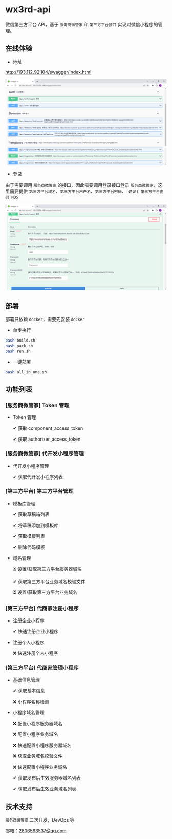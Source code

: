 # wx3rd-api
微信第三方平台 API，基于 `服务商微管家` 和 `第三方平台接口` 实现对微信小程序的管理。

## 在线体验

- 地址

<http://193.112.92.104/swagger/index.html>

![swagger](img/swagger.png)

- 登录

由于需要调用 `服务商微管家` 的接口，因此需要调用登录接口登录 `服务商微管家`，这里需要提供 `第三方平台域名`、`第三方平台用户名`、`第三方平台密码`、`[建议] 第三方平台密码 MD5`

![login](img/login.png)

## 部署

部署只依赖 `docker`，需要先安装 `docker`

- 单步执行

``` bash
bash build.sh
bash pack.sh
bash run.sh
```

- 一键部署

``` bash
bash all_in_one.sh
```

## 功能列表

### [服务商微管家] Token 管理

- Token 管理

  ✔ 获取 component_access_token

  ✔ 获取 authorizer_access_token

### [服务商微管家] 代开发小程序管理

- 代开发小程序管理

  ✔ 获取代开发小程序列表

### [第三方平台] 第三方平台管理

- 模板库管理

  ✔ 获取草稿箱列表

  ✔ 将草稿添加到模板库

  ✔ 获取模板列表

  ✔ 删除代码模板

- 域名管理

  ⏳ 设置/获取第三方平台服务器域名

  ✔ 获取第三方平台业务域名校验文件

  ⏳ 设置/获取第三方平台业务域名

### [第三方平台] 代商家注册小程序

- 注册企业小程序

  ✔ 快速注册企业小程序

- 注册个人小程序

  ❌ 快速注册个人小程序

### [第三方平台] 代商家管理小程序

- 基础信息管理

  ✔ 获取基本信息
  
  ❌ 小程序名称检测

- 小程序域名管理

  ❌ 配置小程序服务器域名

  ❌ 配置小程序业务域名

  ❌ 快速配置小程序服务器域名

  ❌ 获取业务域名校验文件

  ❌ 快速配置小程序业务域名

  ✔ 获取发布后生效服务器域名列表

  ✔ 获取发布后生效业务域名列表


## 技术支持

`服务商微管家` 二次开发，DevOps 等

邮箱：2606563537@qq.com
